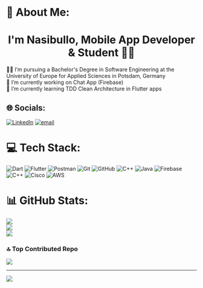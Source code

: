 # 💫 About Me:
<h1 align="center">I'm Nasibullo, Mobile App Developer & Student 👋🏼</h1>
🧑‍🎓 I’m pursuing a Bachelor's Degree in Software Engineering at the University of Europe for Applied Sciences in Potsdam, Germany<br>🔭 I’m currently working on Chat App (Firebase)<br>🌱 I’m currently learning TDD Clean Architecture in Flutter apps


## 🌐 Socials:
[![LinkedIn](https://img.shields.io/badge/LinkedIn-%230077B5.svg?logo=linkedin&logoColor=white)](https://linkedin.com/in/nasibullo-nabiev) [![email](https://img.shields.io/badge/Email-D14836?logo=gmail&logoColor=white)](mailto:nasibullonabiev1@gmail.com) 

# 💻 Tech Stack:
![Dart](https://img.shields.io/badge/dart-%230175C2.svg?style=for-the-badge&logo=dart&logoColor=white) ![Flutter](https://img.shields.io/badge/Flutter-%2302569B.svg?style=for-the-badge&logo=Flutter&logoColor=white) ![Postman](https://img.shields.io/badge/Postman-FF6C37?style=for-the-badge&logo=postman&logoColor=white) ![Git](https://img.shields.io/badge/git-%23F05033.svg?style=for-the-badge&logo=git&logoColor=white) ![GitHub](https://img.shields.io/badge/github-%23121011.svg?style=for-the-badge&logo=github&logoColor=white) ![C++](https://img.shields.io/badge/c++-%2300599C.svg?style=for-the-badge&logo=c%2B%2B&logoColor=white) ![Java](https://img.shields.io/badge/java-%23ED8B00.svg?style=for-the-badge&logo=openjdk&logoColor=white) ![Firebase](https://img.shields.io/badge/firebase-a08021?style=for-the-badge&logo=firebase&logoColor=ffcd34) ![C++](https://img.shields.io/badge/c++-%2300599C.svg?style=for-the-badge&logo=c%2B%2B&logoColor=white) ![Cisco](https://img.shields.io/badge/cisco-%23049fd9.svg?style=for-the-badge&logo=cisco&logoColor=black) ![AWS](https://img.shields.io/badge/AWS-%23FF9900.svg?style=for-the-badge&logo=amazon-aws&logoColor=white)
# 📊 GitHub Stats:
![](https://github-readme-stats.vercel.app/api?username=nasibullonabiev&theme=dark&hide_border=false&include_all_commits=false&count_private=false)<br/>
![](https://nirzak-streak-stats.vercel.app/?user=nasibullonabiev&theme=dark&hide_border=false)<br/>
![](https://github-readme-stats.vercel.app/api/top-langs/?username=nasibullonabiev&theme=dark&hide_border=false&include_all_commits=false&count_private=false&layout=compact)

### 🔝 Top Contributed Repo
![](https://github-contributor-stats.vercel.app/api?username=nasibullonabiev&limit=5&theme=dark&combine_all_yearly_contributions=true)

---
[![](https://visitcount.itsvg.in/api?id=nasibullonabiev&icon=0&color=0)](https://visitcount.itsvg.in)

<!-- Proudly created with GPRM ( https://gprm.itsvg.in ) -->
